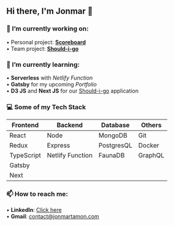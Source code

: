 ## Hi there, I'm Jonmar 👋


### 🔭 I’m currently working on:

  • Personal project: **[Scoreboard](https://github.com/mar-veloper/scoreboard)**<br/>
  • Team project: **[Should-i-go](https://github.com/mar-veloper/should-i-go)**<br/>

### 🌱 I’m currently learning:
  • **Serverless** with _Netlify Function_ <br/>
  • **Gatsby** for my upcoming _Portfolio_ <br/>
  • **D3 JS** and **Next JS** for our [Should-i-go](https://github.com/mar-veloper/should-i-go) application<br/>
  
### 💻 Some of my Tech Stack

Frontend | Backend | Database | Others
------------ | ------------- | ------------- | -------------
React | Node | MongoDB | Git
Redux | Express | PostgresQL | Docker
TypeScript | Netlify Function | FaunaDB | GraphQL
Gatsby | | |
Next | | |


### 📫 How to reach me: 
   • **LinkedIn**: [Click here](https://www.linkedin.com/in/jrmt/) <br/>
   • **Gmail**: contact@jonmartamon.com <br/>
   
